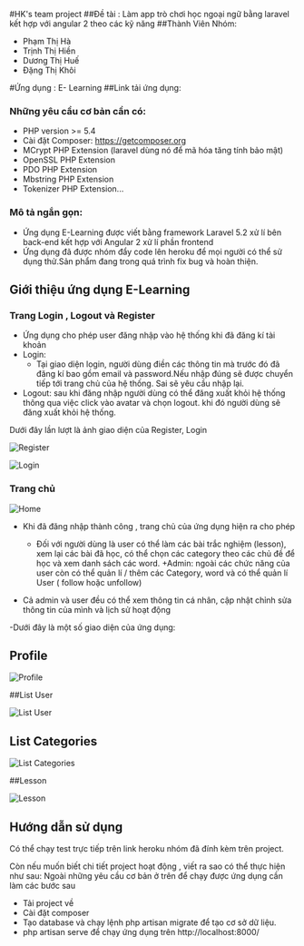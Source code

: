 #HK's team project
##Đề tài : Làm app trò chơi học ngoại ngữ bằng laravel kết hợp với angular 2 theo các kỹ năng 
##Thành Viên Nhóm:
-	Phạm Thị Hà
-	Trịnh Thị Hiền
-	Dương Thị Huế
-	Đặng Thị Khôi

#Ứng dụng : E- Learning
##Link tải ứng dụng: 

### Những yêu cầu cơ bản cần có: 
- PHP version >= 5.4
- Cài đặt Composer: https://getcomposer.org
- MCrypt PHP Extension (laravel dùng nó để mã hóa tăng tính bảo mật)
- OpenSSL PHP Extension
- PDO PHP Extension
- Mbstring PHP Extension
- Tokenizer PHP Extension...

### Mô tả ngắn gọn: 
- Ứng dụng E-Learning được viết bằng framework Laravel 5.2 xử lí bên back-end kết hợp với Angular 2 xử lí phần frontend
- Ứng dụng đã được nhóm đẩy code lên heroku để mọi người có thể sử dụng thử.Sản phẩm đang trong quá trình fix bug và hoàn thiện.

## Giới thiệu ứng dụng E-Learning

### Trang Login , Logout và Register
- Ứng dụng cho phép user đăng nhập vào hệ thống khi đã đăng kí tài khoản
- Login:
    + Tại giao diện login, người dùng điền các thông tin mà trước đó đã đăng kí bao gồm email và password.Nếu nhập đúng sẽ được chuyển tiếp tới trang chủ của hệ thống. Sai sẽ yêu cầu nhập lại.
- Logout: sau khi đăng nhập người dùng có thể đăng xuất khỏi hệ thống thông qua việc click vào avatar và chọn logout. khi đó người dùng sẽ đăng xuất khỏi hệ thống.

Dưới đây lần lượt là ảnh giao diện của Register, Login

![Register](https://github.com/truonganhhoang/int3507-2016/blob/master/HK/images/Register.jpg)

![Login](https://github.com/truonganhhoang/int3507-2016/blob/master/HK/images/Login.jpg)


### Trang chủ

![Home](https://github.com/truonganhhoang/int3507-2016/blob/master/HK/images/Home.jpg)

- Khi đã đăng nhập thành công , trang chủ của ứng dụng hiện ra cho phép
    + Đối với người dùng là user có thể làm các bài trắc nghiệm (lesson), xem lại các bài đã học, có thể chọn các category theo các chủ đề để học và xem danh sách các word.
    +Admin: ngoài các chức năng của user còn có thể quản lí / thêm các Category, word và có thể quản lí User ( follow hoặc unfollow)

- Cả admin và user đều có thể xem thông tin cá nhân, cập nhật chỉnh sửa thông tin của mình và lịch sử hoạt động

-Dưới đây là một số giao diện của ứng dụng:
## Profile

![Profile](https://github.com/truonganhhoang/int3507-2016/blob/master/HK/images/profile.jpg)

##List User

![List User](https://github.com/truonganhhoang/int3507-2016/blob/master/HK/images/user.jpg)

## List Categories

![List Categories](https://github.com/truonganhhoang/int3507-2016/blob/master/HK/images/ListCategories.jpg)

##Lesson

![Lesson](https://github.com/truonganhhoang/int3507-2016/blob/master/HK/images/lesson.jpg)

## Hướng dẫn sử dụng
Có thể chạy test trực tiếp trên link heroku nhóm đã đính kèm trên project.

Còn nếu muốn biết chi tiết project hoạt động , viết ra sao có thể thực hiện như sau:
Ngoài những yêu cầu cơ bản ở trên để chạy được ứng dụng cần làm các bước sau
- Tải project về 
- Cài đặt composer
- Tạo database và chạy lệnh php artisan migrate để tạo cơ sở dữ liệu.
- php artisan serve để chạy ứng dụng trên http://localhost:8000/


